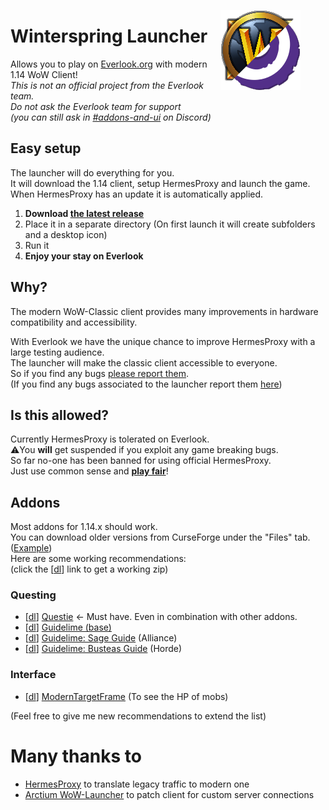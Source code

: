 <figure>
    <img align="right" src="./everlook-classic-icon.png" alt="icon">
</figure>

# Winterspring Launcher
Allows you to play on [Everlook.org](https://everlook.org/) with modern 1.14 WoW Client!  
_This is not an official project from the Everlook team._  
_Do not ask the Everlook team for support_  
_(you can still ask in [#addons-and-ui](https://discord.com/channels/973529971740008448/983067524797177996) on Discord)_ 

## Easy setup
The launcher will do everything for you.  
It will download the 1.14 client, setup HermesProxy and launch the game.  
When HermesProxy has an update it is automatically applied.

1. **Download [the latest release](https://github.com/0blu/EverlookClassicLauncher/releases)**
2. Place it in a separate directory (On first launch it will create subfolders and a desktop icon)
3. Run it
4. **Enjoy your stay on Everlook**

## Why?
The modern WoW-Classic client provides many improvements in hardware compatibility and accessibility.

With Everlook we have the unique chance to improve HermesProxy with a large testing audience.   
The launcher will make the classic client accessible to everyone.  
So if you find any bugs [please report them](https://github.com/WowLegacyCore/HermesProxy/issues/new/choose).  
(If you find any bugs associated to the launcher report them [here](https://github.com/0blu/WinterspringLauncher/issues))

## Is this allowed?
Currently HermesProxy is tolerated on Everlook.  
⚠️You **will** get suspended if you exploit any game breaking bugs.  
So far no-one has been banned for using official HermesProxy.  
Just use common sense and <u>**play fair**</u>!

## Addons
Most addons for 1.14.x should work.  
You can download older versions from CurseForge under the "Files" tab. ([Example](https://www.curseforge.com/wow/addons/questie/files/all?filter-game-version=2020709689%3A9094))  
Here are some working recommendations:  
(click the [[dl](#)] link to get a working zip)
### Questing
- [[dl](https://www.curseforge.com/wow/addons/questie/download/3519759)] [Questie](https://www.curseforge.com/wow/addons/questie) <- Must have. Even in combination with other addons.
- [[dl](https://www.curseforge.com/wow/addons/guidelime/download/4026001)] [Guidelime (base)](https://www.curseforge.com/wow/addons/guidelime)
- [[dl](https://www.curseforge.com/wow/addons/guidelime_sage/download/3810259)] [Guidelime: Sage Guide](https://www.curseforge.com/wow/addons/guidelime_sage) (Alliance)
- [[dl](https://www.curseforge.com/wow/addons/guidelime-busteas-1-60-leveling/download/3521451)] [Guidelime: Busteas Guide](https://www.curseforge.com/wow/addons/guidelime-busteas-1-60-leveling) (Horde)

### Interface
- [[dl](https://www.curseforge.com/wow/addons/modern-targetframe/download/4024275)] [ModernTargetFrame](https://www.curseforge.com/wow/addons/modern-targetframe) (To see the HP of mobs)

(Feel free to give me new recommendations to extend the list)

# Many thanks to
- [HermesProxy](https://github.com/WowLegacyCore/HermesProxy) to translate legacy traffic to modern one
- [Arctium WoW-Launcher](https://github.com/Arctium/WoW-Launcher) to patch client for custom server connections
